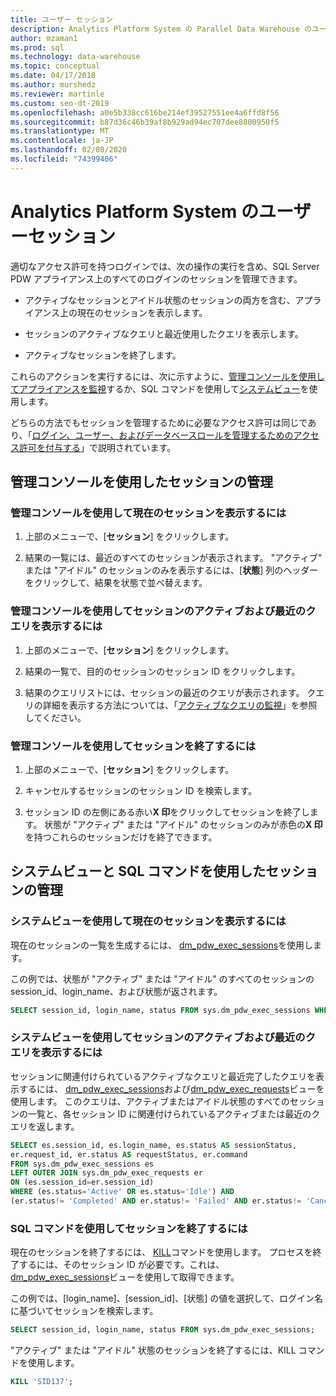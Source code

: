 ```yaml
---
title: ユーザー セッション
description: Analytics Platform System の Parallel Data Warehouse のユーザーセッション。
author: mzaman1
ms.prod: sql
ms.technology: data-warehouse
ms.topic: conceptual
ms.date: 04/17/2018
ms.author: murshedz
ms.reviewer: martinle
ms.custom: seo-dt-2019
ms.openlocfilehash: a0e5b338cc616be214ef39527551ee4a6ffd8f56
ms.sourcegitcommit: b87d36c46b39af8b929ad94ec707dee8800950f5
ms.translationtype: MT
ms.contentlocale: ja-JP
ms.lasthandoff: 02/08/2020
ms.locfileid: "74399406"
---
```

# <a name="user-sessions-in-analytics-platform-system"></a>Analytics Platform System のユーザーセッション
適切なアクセス許可を持つログインでは、次の操作の実行を含め、SQL Server PDW アプライアンス上のすべてのログインのセッションを管理できます。  
  
-   アクティブなセッションとアイドル状態のセッションの両方を含む、アプライアンス上の現在のセッションを表示します。  
  
-   セッションのアクティブなクエリと最近使用したクエリを表示します。  
  
-   アクティブなセッションを終了します。  
  
これらのアクションを実行するには、次に示すように、[管理コンソールを使用してアプライアンスを監視](monitor-the-appliance-by-using-the-admin-console.md)するか、SQL コマンドを使用して[システムビュー](tsql-system-views.md)を使用します。  
  
どちらの方法でもセッションを管理するために必要なアクセス許可は同じであり、「[ログイン、ユーザー、およびデータベースロールを管理するためのアクセス許可を付与する](grant-permissions.md#grant-permissions-to-manage-logins-users-and-database-roles)」で説明されています。  
  
## <a name="manage-sessions-by-using-the-admin-console"></a>管理コンソールを使用したセッションの管理  
  
### <a name="to-view-current-sessions-by-using-the-admin-console"></a>管理コンソールを使用して現在のセッションを表示するには  
  
1.  上部のメニューで、[**セッション**] をクリックします。  
  
2.  結果の一覧には、最近のすべてのセッションが表示されます。 "アクティブ" または "アイドル" のセッションのみを表示するには、[**状態**] 列のヘッダーをクリックして、結果を状態で並べ替えます。  
  
### <a name="to-view-active-and-recent-queries-for-a-session-by-using-the-admin-console"></a>管理コンソールを使用してセッションのアクティブおよび最近のクエリを表示するには  
  
1.  上部のメニューで、[**セッション**] をクリックします。  
  
2.  結果の一覧で、目的のセッションのセッション ID をクリックします。  
  
3.  結果のクエリリストには、セッションの最近のクエリが表示されます。 クエリの詳細を表示する方法については、「[アクティブなクエリの監視](monitoring-active-queries.md)」を参照してください。  
  
### <a name="to-end-sessions-by-using-the-admin-console"></a>管理コンソールを使用してセッションを終了するには  
  
1.  上部のメニューで、[**セッション**] をクリックします。  
  
2.  キャンセルするセッションのセッション ID を検索します。  
  
3.  セッション ID の左側にある赤い**X 印**をクリックしてセッションを終了します。 状態が "アクティブ" または "アイドル" のセッションのみが赤色の**X 印**を持つこれらのセッションだけを終了できます。  
  
## <a name="manage-sessions-by-using-system-views-and-sql-commands"></a>システムビューと SQL コマンドを使用したセッションの管理  
  
### <a name="to-view-current-sessions-by-using-system-views"></a>システムビューを使用して現在のセッションを表示するには  
現在のセッションの一覧を生成するには、 [dm_pdw_exec_sessions](../relational-databases/system-dynamic-management-views/sys-dm-pdw-exec-sessions-transact-sql.md)を使用します。  
  
この例では、状態が "アクティブ" または "アイドル" のすべてのセッションの session_id、login_name、および状態が返されます。  
  
```sql  
SELECT session_id, login_name, status FROM sys.dm_pdw_exec_sessions WHERE status='Active' OR status='Idle';  
```  
  
### <a name="to-view-active-and-recent-queries-for-a-session-by-using-system-views"></a>システムビューを使用してセッションのアクティブおよび最近のクエリを表示するには  
セッションに関連付けられているアクティブなクエリと最近完了したクエリを表示するには、 [dm_pdw_exec_sessions](../relational-databases/system-dynamic-management-views/sys-dm-pdw-exec-sessions-transact-sql.md)および[dm_pdw_exec_requests](../relational-databases/system-dynamic-management-views/sys-dm-pdw-exec-requests-transact-sql.md)ビューを使用します。 このクエリは、アクティブまたはアイドル状態のすべてのセッションの一覧と、各セッション ID に関連付けられているアクティブまたは最近のクエリを返します。  
  
```sql  
SELECT es.session_id, es.login_name, es.status AS sessionStatus,   
er.request_id, er.status AS requestStatus, er.command   
FROM sys.dm_pdw_exec_sessions es   
LEFT OUTER JOIN sys.dm_pdw_exec_requests er   
ON (es.session_id=er.session_id)   
WHERE (es.status='Active' OR es.status='Idle') AND   
(er.status!= 'Completed' AND er.status!= 'Failed' AND er.status!= 'Cancelled');  
```  
  
### <a name="to-end-sessions-by-using-sql-commands"></a>SQL コマンドを使用してセッションを終了するには  
現在のセッションを終了するには、 [KILL](../t-sql/language-elements/kill-transact-sql.md)コマンドを使用します。 プロセスを終了するには、そのセッション ID が必要です。これは、 [dm_pdw_exec_sessions](../relational-databases/system-dynamic-management-views/sys-dm-pdw-exec-sessions-transact-sql.md)ビューを使用して取得できます。  
  
この例では、[login_name]、[session_id]、[状態] の値を選択して、ログイン名に基づいてセッションを検索します。  
  
```sql  
SELECT session_id, login_name, status FROM sys.dm_pdw_exec_sessions;  
```  
  
"アクティブ" または "アイドル" 状態のセッションを終了するには、KILL コマンドを使用します。  
  
```sql  
KILL 'SID137';  
```  
  
<!-- MISSING LINKS 
## See Also  
[Common Metadata Query Examples &#40;SQL Server PDW&#41;](../sqlpdw/common-metadata-query-examples-sql-server-pdw.md)  
-->
  
